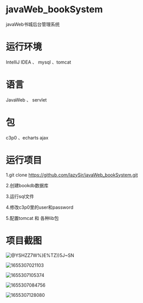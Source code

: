 # javaWeb_bookSystem
javaWeb书城后台管理系统

# 运行环境
IntelliJ IDEA 、 mysql 、tomcat

# 语言
JavaWeb 、 servlet 

# 包

c3p0 、echarts ajax

# 运行项目

1.git clone https://github.com/lazySir/javaWeb_bookSystem.git

2.创建bookdb数据库

3.运行sql文件

4.修改c3p0里的user和password

5.配置tomcat 和 各种lib包

# 项目截图
![@YSHZ`Z7W%}E%TZ))5J`~SN](https://user-images.githubusercontent.com/101635531/173866556-b641c652-bd99-4a86-b81b-852d708e94d8.png)

![1655307021103](https://user-images.githubusercontent.com/101635531/173866664-11b17f97-7706-42b9-9140-bf4b6d49032a.png)

![1655307105374](https://user-images.githubusercontent.com/101635531/173866948-7cddb3b2-6c79-4d2b-8563-b550155c34e1.png)


![1655307084756](https://user-images.githubusercontent.com/101635531/173866883-0db2b617-1f51-4f09-9a08-d5aedde74c72.png)

![1655307128080](https://user-images.githubusercontent.com/101635531/173867009-d9674010-c112-46a0-ab27-9d039d1358e4.png)





